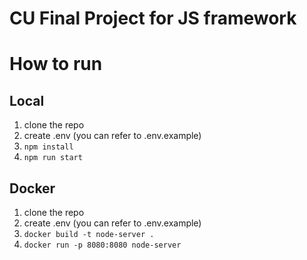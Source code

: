 # CU Final Project for JS framework

# How to run

## Local
1. clone the repo
1. create .env (you can refer to .env.example)
1. `npm install`
1. `npm run start`

## Docker
1. clone the repo
1. create .env (you can refer to .env.example)
1. `docker build -t node-server .`
1. `docker run -p 8080:8080 node-server`

